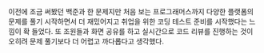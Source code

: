 이전에 조금 써봤던 백준과 한 문제지만 처음 보는 프로그래머스까지
다양한 플랫폼의 문제를 풀기 시작하면서 더 재밌어지고 취업을 위한
코딩 테스트 준비를 시작했다는 느낌이 확 들었다. 또 조원들과 화면 공유를 하고
실시간으로 코드 리뷰를 진행하는 것이 오히려 문제 풀기보다 더 어렵고 까다롭다고 생각했다.
